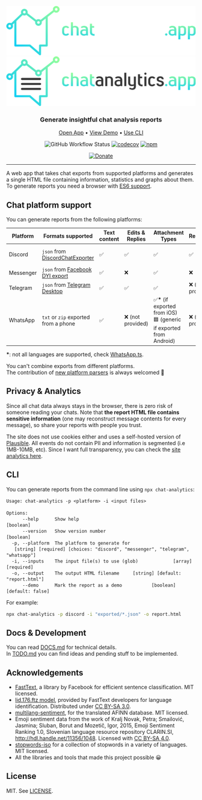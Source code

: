 <!--suppress HtmlDeprecatedAttribute -->
<div align="center">

![Logo-Dark](assets/images/logos/app_dark.svg#gh-dark-mode-only)
![Logo-Light](assets/images/logos/app_light.svg#gh-light-mode-only)

<h3 align="center">Generate insightful chat analysis reports</h3>

[Open App](https://chatanalytics.app) • [View Demo](https://chatanalytics.app/demo) • [Use CLI](#cli)

![GitHub Workflow Status](https://img.shields.io/github/actions/workflow/status/mlomb/chat-analytics/ci.yml)
[![codecov](https://codecov.io/gh/mlomb/chat-analytics/branch/main/graph/badge.svg)](https://github.com/mlomb/chat-analytics)
[![npm](https://img.shields.io/npm/v/chat-analytics)](https://www.npmjs.com/package/chat-analytics)

[![Donate](https://img.shields.io/badge/Donate-PayPal-green.svg)](https://www.paypal.com/donate/?hosted_button_id=NKHZJPKFJ34WJ)

</div>

---

A web app that takes chat exports from supported platforms and generates a single HTML file containing information, statistics and graphs about them.  
To generate reports you need a browser with [ES6 support](https://caniuse.com/es6).


## Chat platform support

You can generate reports from the following platforms:

| Platform  | Formats supported                                                                | Text content | Edits & Replies  | Attachment Types                                                                    | Reactions        | Profile picture        | Mentions    |
|-----------|----------------------------------------------------------------------------------|--------------|------------------|-------------------------------------------------------------------------------------|------------------|------------------------|-------------|
| Discord   | `json` from [DiscordChatExporter](https://github.com/Tyrrrz/DiscordChatExporter) | ✅            | ✅                | ✅                                                                                   | ✅                | ✅ (until link expires) | ✅ (as text) |
| Messenger | `json` from [Facebook DYI export](https://www.facebook.com/dyi)                  | ✅            | ❌                | ✅                                                                                   | ❌                | ❌                      | ✅ (as text) |
| Telegram  | `json` from [Telegram Desktop](https://desktop.telegram.org/)                    | ✅            | ✅                | ✅                                                                                   | ❌ (not provided) | ❌                      | ✅ (as text) |
| WhatsApp  | `txt` or `zip` exported from a phone                                             | ✅            | ❌ (not provided) | ✅<strong>*</strong> (if exported from iOS)<br>🟦 (generic if exported from Android) | ❌ (not provided) | ❌                      | ✅ (as text) |

<strong>*</strong>: not all languages are supported, check [WhatsApp.ts](pipeline/parse/parsers/WhatsApp.ts).

You can't combine exports from different platforms.  
The contribution of [new platform parsers](DOCS.md#writing-a-new-parser) is always welcomed 🙂

## Privacy & Analytics

Since all chat data always stays in the browser, there is zero risk of someone reading your chats. Note that **the report HTML file contains sensitive information** (one may reconstruct message contents for every message), so share your reports with people you trust.

The site does not use cookies either and uses a self-hosted version of [Plausible](https://plausible.io). All events do not contain PII and information is segmented (i.e 1MB-10MB, etc). Since I want full transparency, you can check the [site analytics here](https://p.chatanalytics.app/chatanalytics.app).

## CLI

You can generate reports from the command line using `npx chat-analytics`:

```
Usage: chat-analytics -p <platform> -i <input files>

Options:
      --help      Show help                                            [boolean]
      --version   Show version number                                  [boolean]
  -p, --platform  The platform to generate for
   [string] [required] [choices: "discord", "messenger", "telegram", "whatsapp"]
  -i, --inputs    The input file(s) to use (glob)             [array] [required]
  -o, --output    The output HTML filename     [string] [default: "report.html"]
      --demo      Mark the report as a demo           [boolean] [default: false]
```

For example:

```sh
npx chat-analytics -p discord -i "exported/*.json" -o report.html
```

## Docs & Development

You can read [DOCS.md](DOCS.md) for technical details.  
In [TODO.md](TODO.md) you can find ideas and pending stuff to be implemented.

## Acknowledgements

* [FastText](https://fasttext.cc/), a library by Facebook for efficient sentence classification. MIT licensed.
* [lid.176.ftz model](https://fasttext.cc/docs/en/language-identification.html), provided by FastText developers for language identification. Distributed under [CC BY-SA 3.0](https://creativecommons.org/licenses/by-sa/3.0/).
* [multilang-sentiment](https://github.com/marcellobarile/multilang-sentiment), for the translated AFINN database. MIT licensed.
* Emoji sentiment data from the work of Kralj Novak, Petra; Smailović, Jasmina; Sluban, Borut and Mozetič, Igor, 2015, Emoji Sentiment Ranking 1.0, Slovenian language resource repository CLARIN.SI, http://hdl.handle.net/11356/1048. Licensed with [CC BY-SA 4.0](https://creativecommons.org/licenses/by-sa/4.0/).
* [stopwords-iso](https://github.com/stopwords-iso/stopwords-iso) for a collection of stopwords in a variety of languages. MIT licensed.
* All the libraries and tools that made this project possible 😀

## License

MIT. See [LICENSE](LICENSE).
